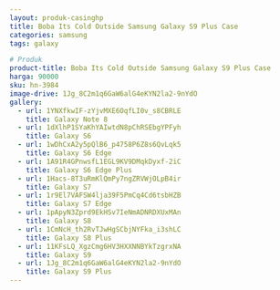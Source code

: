 ```yaml
---
layout: produk-casinghp
title: Boba Its Cold Outside Samsung Galaxy S9 Plus Case
categories: samsung
tags: galaxy

# Produk
product-title: Boba Its Cold Outside Samsung Galaxy S9 Plus Case
harga: 90000
sku: hn-3984
image-drive: 1Jg_8C2m1q6GaW6alG4eKYN2la2-9nYdO
gallery:
  - url: 1YNXfkwIF-zYjvMXE6OqfLI0v_s8CBRLE
    title: Galaxy Note 8
  - url: 1dXlhP1SYaKhYAIwtdN8pChRSEbgYPFyh
    title: Galaxy S6
  - url: 1wDhCxA2y5pQlB6_p4758P6Z8s6QvLqk5
    title: Galaxy S6 Edge
  - url: 1A91R4GPnwsfL1EGL9KV9DMqkDyxf-2iC
    title: Galaxy S6 Edge Plus
  - url: 1Hacs-8T3uRmKlQmPy7ngZRVWjOLpB4ir
    title: Galaxy S7
  - url: 1r9El7VAFSW4lja39F5PmCq4Cd6tsbHZB
    title: Galaxy S7 Edge
  - url: 1pApyN3Zprd9EkHSv7IeNmADNRDXUxMAn
    title: Galaxy S8
  - url: 1CmNcH_th2RvTJwHgSCbjNYFka_i3shLC
    title: Galaxy S8 Plus
  - url: 11KFsLQ_XgzCmg6HV3HXXNNBYkTzgrxNA
    title: Galaxy S9
  - url: 1Jg_8C2m1q6GaW6alG4eKYN2la2-9nYdO
    title: Galaxy S9 Plus
---
```

